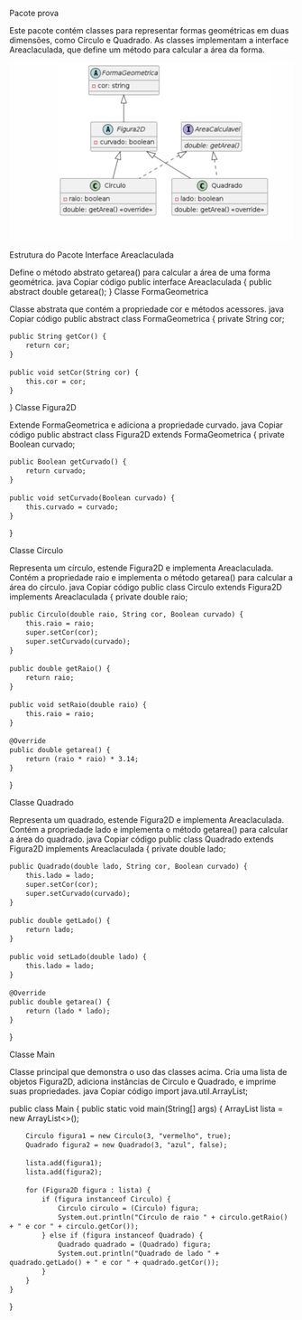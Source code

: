 Pacote prova

Este pacote contém classes para representar formas geométricas em duas dimensões, como Círculo e Quadrado. As classes implementam a interface Areaclaculada, que define um método para calcular a área da forma.

![Visualização do Cubos](classes.png)

Estrutura do Pacote
Interface Areaclaculada

Define o método abstrato getarea() para calcular a área de uma forma geométrica.
java
Copiar código
public interface Areaclaculada {
    public abstract double getarea();
}
Classe FormaGeometrica

Classe abstrata que contém a propriedade cor e métodos acessores.
java
Copiar código
public abstract class FormaGeometrica {
    private String cor;

    public String getCor() {
        return cor;
    }

    public void setCor(String cor) {
        this.cor = cor;
    }
}
Classe Figura2D

Extende FormaGeometrica e adiciona a propriedade curvado.
java
Copiar código
public abstract class Figura2D extends FormaGeometrica {
    private Boolean curvado;

    public Boolean getCurvado() {
        return curvado;
    }

    public void setCurvado(Boolean curvado) {
        this.curvado = curvado;
    }
}

Classe Circulo

Representa um círculo, estende Figura2D e implementa Areaclaculada.
Contém a propriedade raio e implementa o método getarea() para calcular a área do círculo.
java
Copiar código
public class Circulo extends Figura2D implements Areaclaculada {
    private double raio;

    public Circulo(double raio, String cor, Boolean curvado) {
        this.raio = raio;
        super.setCor(cor);
        super.setCurvado(curvado);
    }

    public double getRaio() {
        return raio;
    }

    public void setRaio(double raio) {
        this.raio = raio;
    }

    @Override
    public double getarea() {
        return (raio * raio) * 3.14;
    }
}

Classe Quadrado

Representa um quadrado, estende Figura2D e implementa Areaclaculada.
Contém a propriedade lado e implementa o método getarea() para calcular a área do quadrado.
java
Copiar código
public class Quadrado extends Figura2D implements Areaclaculada {
    private double lado;

    public Quadrado(double lado, String cor, Boolean curvado) {
        this.lado = lado;
        super.setCor(cor);
        super.setCurvado(curvado);
    }

    public double getLado() {
        return lado;
    }

    public void setLado(double lado) {
        this.lado = lado;
    }

    @Override
    public double getarea() {
        return (lado * lado);
    }
}

Classe Main

Classe principal que demonstra o uso das classes acima.
Cria uma lista de objetos Figura2D, adiciona instâncias de Circulo e Quadrado, e imprime suas propriedades.
java
Copiar código
import java.util.ArrayList;

public class Main {
    public static void main(String[] args) {
        ArrayList<Figura2D> lista = new ArrayList<>();

        Circulo figura1 = new Circulo(3, "vermelho", true);
        Quadrado figura2 = new Quadrado(3, "azul", false);

        lista.add(figura1);
        lista.add(figura2);

        for (Figura2D figura : lista) {
            if (figura instanceof Circulo) {
                Circulo circulo = (Circulo) figura;
                System.out.println("Círculo de raio " + circulo.getRaio() + " e cor " + circulo.getCor());
            } else if (figura instanceof Quadrado) {
                Quadrado quadrado = (Quadrado) figura;
                System.out.println("Quadrado de lado " + quadrado.getLado() + " e cor " + quadrado.getCor());
            }
        }
    }
}
